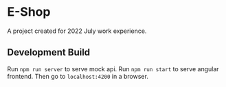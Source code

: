 # E-Shop

A project created for 2022 July work experience.

## Development Build

Run `npm run server` to serve mock api.
Run `npm run start` to serve angular frontend.
Then go to `localhost:4200` in a browser.
